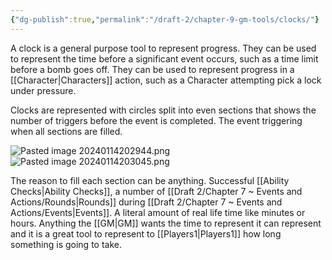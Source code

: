 ```yaml
---
{"dg-publish":true,"permalink":"/draft-2/chapter-9-gm-tools/clocks/"}
---
```


A clock is a general purpose tool to represent progress. They can be used to represent the time before a significant event occurs, such as a time limit before a bomb goes off. They can be used to represent progress in a [[Character\|Characters]] action, such as a Character attempting pick a lock under pressure.

Clocks are represented with circles split into even sections that shows the number of triggers before the event is completed. The event triggering when all sections are filled.

![Pasted image 20240114202944.png](/img/user/Images/Pasted%20image%2020240114202944.png)
![Pasted image 20240114203045.png](/img/user/Images/Pasted%20image%2020240114203045.png)

The reason to fill each section can be anything. Successful [[Ability Checks\|Ability Checks]], a number of [[Draft 2/Chapter 7 ~ Events and Actions/Rounds\|Rounds]] during [[Draft 2/Chapter 7 ~ Events and Actions/Events\|Events]]. A literal amount of real life time like minutes or hours. Anything the [[GM\|GM]] wants the time to represent it can represent and it is a great tool to represent to [[Players1\|Players1]] how long something is going to take.